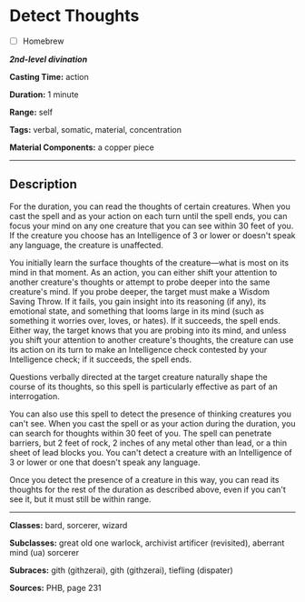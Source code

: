 # Detect Thoughts

- [ ] Homebrew

***2nd-level divination***

**Casting Time:** action

**Duration:** 1 minute

**Range:** self

**Tags:** verbal, somatic, material, concentration

**Material Components:** a copper piece

---

## Description
For the duration, you can read the thoughts of certain creatures.
When you cast the spell and as your action on each turn until the spell ends, you can focus your mind on any one creature that you can see within 30 feet of you.
If the creature you choose has an Intelligence of 3 or lower or doesn't speak any language, the creature is unaffected.

You initially learn the surface thoughts of the creature&mdash;what is most on its mind in that moment.
As an action, you can either shift your attention to another creature's thoughts or attempt to probe deeper into the same creature's mind.
If you probe deeper, the target must make a Wisdom Saving Throw.
If it fails, you gain insight into its reasoning (if any), its emotional state, and something that looms large in its mind (such as something it worries over, loves, or hates).
If it succeeds, the spell ends.
Either way, the target knows that you are probing into its mind, and unless you shift your attention to another creature's thoughts, the creature can use its action on its turn to make an Intelligence check contested by your Intelligence check; if it succeeds, the spell ends.

Questions verbally directed at the target creature naturally shape the course of its thoughts, so this spell is particularly effective as part of an interrogation.

You can also use this spell to detect the presence of thinking creatures you can't see.
When you cast the spell or as your action during the duration, you can search for thoughts within 30 feet of you.
The spell can penetrate barriers, but 2 feet of rock, 2 inches of any metal other than lead, or a thin sheet of lead blocks you.
You can't detect a creature with an Intelligence of 3 or lower or one that doesn't speak any language.

Once you detect the presence of a creature in this way, you can read its thoughts for the rest of the duration as described above, even if you can't see it, but it must still be within range.

---

**Classes:** bard, sorcerer, wizard

**Subclasses:** great old one warlock, archivist artificer (revisited), aberrant mind (ua) sorcerer

**Subraces:** gith (githzerai), gith (githzerai), tiefling (dispater)

**Sources:** PHB, page 231

